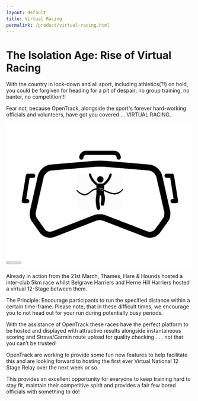 ```yaml
---
layout: default
title: Virtual Racing
permalink: /product/virtual-racing.html
---
```




# The Isolation Age: Rise of Virtual Racing


With the country in lock-down and all sport, including athletics(?!) on hold, you could be forgiven for heading for a pit of despair; no group training, no banter, no competition!!! 

Fear not, because OpenTrack, alongside the sport's forever hard-working officials and volunteers, have got you covered ... VIRTUAL RACING. 


![Virtual Racing Logo](/assets/img/logos/virtual_racing.png)

Already in action from the 21st March, Thames, Hare & Hounds hosted a inter-club 5km race whilst Belgrave Harriers and Herne Hill Harriers hosted a virtual 12-Stage between them.
 
The Principle: Encourage participants to run the specified distance within a certain time-frame. Please note, that in these difficult times, we encourage you to not head out for your run during potentially busy periods. 

With the assistance of OpenTrack these races have the perfect platform to be hosted and displayed with attractive results alongside instantaneous scoring and Strava/Garmin route upload for quality checking . . . not that you can’t be trusted!


OpenTrack are working to provide some fun new features to help facilitate this and are looking forward to hosting the first ever Virtual National 12 Stage Relay over the next week or so.

This provides an excellent opportunity for everyone to keep training hard to stay fit, maintain their competitive spirit and provides a fair few bored officials with something to do! 
